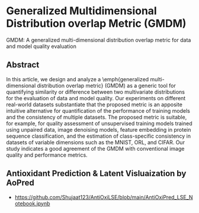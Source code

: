 # Generalized Multidimensional Distribution overlap Metric (GMDM)
GMDM: A generalized multi-dimensional distribution overlap metric for data and model quality evaluation

## Abstract 
In this article, we design and analyze a \emph{generalized multi-dimensional distribution overlap metric} (GMDM) as a generic tool for quantifying similarity or difference between two multivariate distributions for the evaluation of data and model quality. Our experiments on different real-world datasets substantiate that the proposed metric is an apposite intuitive alternative for quantification of the performance of training models and the consistency of multiple datasets. The proposed metric is suitable, for example, for quality assessment of unsupervised training models trained using unpaired data, image denoising models, feature embedding in protein sequence classification, and the estimation of class-specific consistency in datasets of variable dimensions such as the MNIST, ORL, and CIFAR. Our study indicates a good agreement of the GMDM with conventional image quality and performance metrics.



## Antioxidant Prediction & Latent Visluaization by AoPred
- https://github.com/Shujaat123/AntiOxiLSE/blob/main/AntiOxiPred_LSE_Notebook.ipynb